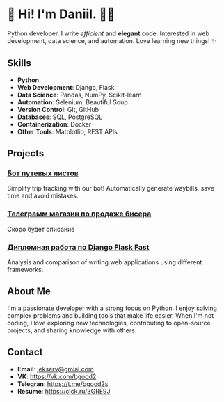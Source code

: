 # 👋 Hi! I'm Daniil. 👨‍💻

Python developer. I write *efficient* and **elegant** code. Interested in web development, data science, and automation. Love learning new things! ✨

## Skills

- **Python**
- **Web Development**: Django, Flask
- **Data Science**: Pandas, NumPy, Scikit-learn
- **Automation**: Selenium, Beautiful Soup
- **Version Control**: Git, GitHub
- **Databases**: SQL, PostgreSQL
- **Containerization**: Docker
- **Other Tools**: Matplotlib, REST APIs

## Projects

### [Бот путевых листов](https://github.com/Enots21/AutoTravelSheet)
Simplify trip tracking with our bot! Automatically generate waybills, save time and avoid mistakes.

### [Телеграмм магазин по продаже бисера](https://github.com/Enots21/AutoTravelSheet)
Cкоро будет описание

### [Дипломная работа по Django Flask Fast](https://github.com/Enots21/Graduate-work)
Analysis and comparison of writing web applications using different frameworks.

<!-- Add more projects here -->

## About Me

I'm a passionate developer with a strong focus on Python. I enjoy solving complex problems and building tools that make life easier. When I'm not coding, I love exploring new technologies, contributing to open-source projects, and sharing knowledge with others.

## Contact

- **Email**: jekserv@gmial.com
- **VK**: https://vk.com/bgood2
- **Telegran**: https://t.me/bgood2s
- **Resume**: https://clck.ru/3GRE9J
